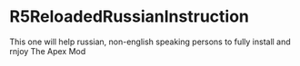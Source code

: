 # R5ReloadedRussianInstruction
This one will help russian, non-english speaking persons to fully install and rnjoy The Apex Mod
